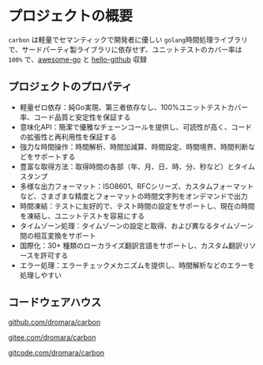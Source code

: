 # プロジェクトの概要

`carbon` は軽量でセマンティックで開発者に優しい `golang`時間処理ライブラリで、サードパーティ製ライブラリに依存せず、ユニットテストのカバー率は `100%` で、[awesome-go](https://github.com/avelino/awesome-go#date-and-time "awesome-go") と [hello-github](https://hellogithub.com/en/repository/dromara/carbon "hello-github") 収録

## プロジェクトのプロパティ
- 軽量ゼロ依存：純Go実現、第三者依存なし、100%ユニットテストカバー率、コード品質と安定性を保証する
- 意味化API：簡潔で優雅なチェーンコールを提供し、可読性が高く、コードの拡張性と再利用性を保証する
- 強力な時間操作：時間解析、時間加減算、時間設定、時間境界、時間判断などをサポートする
- 豊富な取得方法：取得時間の各部（年、月、日、時、分、秒など）とタイムスタンプ
- 多様な出力フォーマット：ISO8601、RFCシリーズ、カスタムフォーマットなど、さまざまな精度とフォーマットの時間文字列をオンデマンドで出力
- 時間凍結：テストに友好的で、テスト時間の設定をサポートし、現在の時間を凍結し、ユニットテストを容易にする
- タイムゾーン処理：タイムゾーンの設定と取得、および異なるタイムゾーン間の相互変換をサポート
- 国際化：30+ 種類のローカライズ翻訳言語をサポートし、カスタム翻訳リソースを許可する
- エラー処理：エラーチェックメカニズムを提供し、時間解析などのエラーを処理しやすい

## コードウェアハウス
[github.com/dromara/carbon](https://github.com/dromara/carbon "github.com/dromara/carbon")

[gitee.com/dromara/carbon](https://gitee.com/dromara/carbon "gitee.com/dromara/carbon")

[gitcode.com/dromara/carbon](https://gitcode.com/dromara/carbon "gitcode.com/dromara/carbon")
